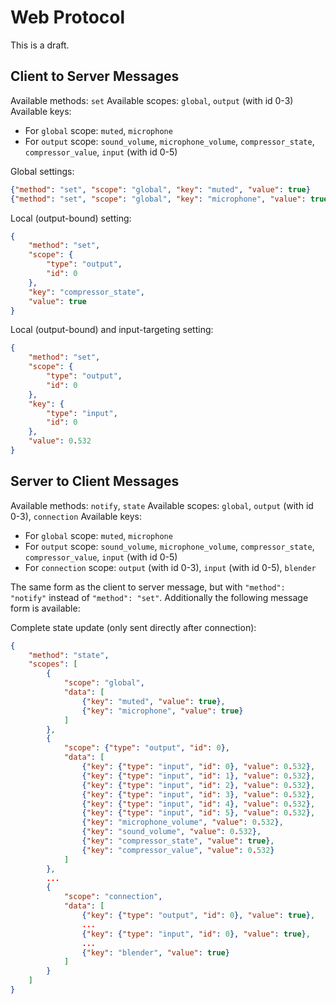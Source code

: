 # Web Protocol

This is a draft.

## Client to Server Messages

Available methods: `set`
Available scopes: `global`, `output` (with id 0-3)
Available keys:
  - For `global` scope: `muted`, `microphone`
  - For `output` scope: `sound_volume`, `microphone_volume`, `compressor_state`, `compressor_value`, `input` (with id 0-5)

Global settings:
```json
{"method": "set", "scope": "global", "key": "muted", "value": true}
{"method": "set", "scope": "global", "key": "microphone", "value": true}
```

Local (output-bound) setting:
```json
{
    "method": "set",
    "scope": {
        "type": "output",
        "id": 0
    },
    "key": "compressor_state",
    "value": true
}
```

Local (output-bound) and input-targeting setting:
```json
{
    "method": "set",
    "scope": {
        "type": "output",
        "id": 0
    },
    "key": {
        "type": "input",
        "id": 0
    },
    "value": 0.532
}
```

## Server to Client Messages

Available methods: `notify`, `state`
Available scopes: `global`, `output` (with id 0-3), `connection`
Available keys:
  - For `global` scope: `muted`, `microphone`
  - For `output` scope: `sound_volume`, `microphone_volume`, `compressor_state`, `compressor_value`, `input` (with id 0-5)
  - For `connection` scope: `output` (with id 0-3), `input` (with id 0-5), `blender`

The same form as the client to server message, but with `"method": "notify"` instead of `"method": "set"`.
Additionally the following message form is available:

Complete state update (only sent directly after connection):
```json
{
    "method": "state",
    "scopes": [
        {
            "scope": "global",
            "data": [
                {"key": "muted", "value": true},
                {"key": "microphone", "value": true}
            ]
        },
        {
            "scope": {"type": "output", "id": 0},
            "data": [
                {"key": {"type": "input", "id": 0}, "value": 0.532},
                {"key": {"type": "input", "id": 1}, "value": 0.532},
                {"key": {"type": "input", "id": 2}, "value": 0.532},
                {"key": {"type": "input", "id": 3}, "value": 0.532},
                {"key": {"type": "input", "id": 4}, "value": 0.532},
                {"key": {"type": "input", "id": 5}, "value": 0.532},
                {"key": "microphone_volume", "value": 0.532},
                {"key": "sound_volume", "value": 0.532},
                {"key": "compressor_state", "value": true},
                {"key": "compressor_value", "value": 0.532}
            ]
        },
        ...
        {
            "scope": "connection",
            "data": [
                {"key": {"type": "output", "id": 0}, "value": true},
                ...
                {"key": {"type": "input", "id": 0}, "value": true},
                ...
                {"key": "blender", "value": true}
            ]
        }
    ]
}
```
